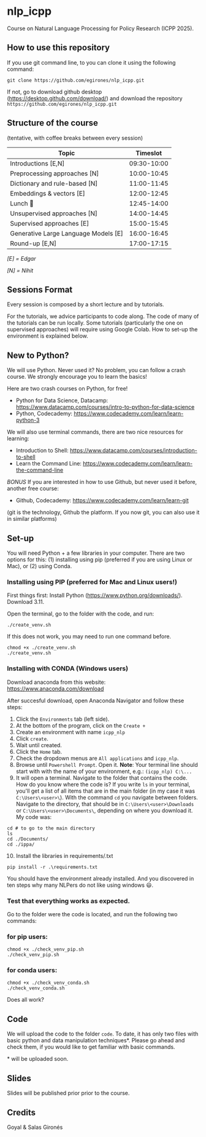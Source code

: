 # nlp_icpp
Course on Natural Language Processing for Policy Research (ICPP 2025).

<!-- ## Introduction -->

## How to use this repository

If you use git command line, to you can clone it using the following command:
```
git clone https://github.com/egirones/nlp_icpp.git
```

If not, go to download github desktop (https://desktop.github.com/download/) and download the repository `https://github.com/egirones/nlp_icpp.git`

## Structure of the course

(tentative, with coffee breaks between every session)

Topic | Timeslot |
|----------|----------|
| Introductions [E,N]  | 09:30-10:00 |
| Preprocessing approaches [N]| 10:00-10:45 |
| Dictionary and rule-based [N] | 11:00-11:45 |
| Embeddings & vectors [E] | 12:00-12:45 |
| Lunch :bento: | 12:45-14:00 |
| Unsupervised approaches [N] | 14:00-14:45 |
| Supervised approaches [E] | 15:00-15:45 |
| Generative Large Language Models [E] | 16:00-16:45|
| Round-up [E,N] | 17:00-17:15|

*[E] = Edgar*

*[N] = Nihit*


## Sessions Format

Every session is composed by a short lecture and by tutorials.

For the tutorials, we advice participants to code along. The code of many of the tutorials can be run locally. Some tutorials (particularly the one on supervised approaches) will require using Google Colab. How to set-up the environment is explained below.

## New to Python?

We will use Python. Never used it? No problem, you can follow a crash course. We strongly encourage you to learn the basics! 

Here are two crash courses on Python, for free!

* Python for Data Science, Datacamp: https://www.datacamp.com/courses/intro-to-python-for-data-science
* Python, Codecademy: https://www.codecademy.com/learn/learn-python-3 

We will also use terminal commands, there are two nice resources for learning:
* Introduction to Shell: https://www.datacamp.com/courses/introduction-to-shell  
* Learn the Command Line: https://www.codecademy.com/learn/learn-the-command-line

*BONUS* If you are interested in how to use Github, but never used it before, another free course:
* Github, Codecademy: https://www.codecademy.com/learn/learn-git

(git is the technology, Github the platform. If you now git, you can also use it in similar platforms)

## Set-up

You will need Python + a few libraries in your computer. There are two options for this: (1) installing using pip (preferred if you are using Linux or Mac), or (2) using Conda.

### Installing using PIP (preferred for Mac and Linux users!)
First things first: Install Python (https://www.python.org/downloads/). Download 3.11.

Open the terminal, go to the folder with the code, and run:

````
./create_venv.sh
````

If this does not work, you may need to run one command before.
````
chmod +x ./create_venv.sh
./create_venv.sh
````
### Installing with CONDA (Windows users)

Download anaconda from this website: https://www.anaconda.com/download

After succesful download, open Anaconda Navigator and follow these steps:
1. Click the `Environments` tab (left side).
2. At the bottom of the program, click on the `Create +`
3. Create an environment with name `icpp_nlp`
4. Click `create`.
5. Wait until created. 
6. Click the `Home` tab.
7. Check the dropdown menus are `All applications` and `icpp_nlp`.
8. Browse until `Powershell Prompt`. Open it. **Note**: Your terminal line should start with with the name of your environment, e.g.: `(icpp_nlp) C:\...` 
9. It will open a terminal. Navigate to the folder that contains the code. How do you know where the code is? If you write `ls` in your terminal, you'll get a list of all items that are in the main folder (in my case it was `C:\Users\<user>\`). With the command `cd` you navigate between folders.
Navigate to the directory, that should be in `C:\Users\<user>\Downloads` or `C:\Users\<user>\Documents\`, depending on where you download it. My code was:
```
cd # to go to the main directory
ls
cd ./Documents/
cd ./ippa/
```
10. Install the libraries in requirements/.txt
```
pip install -r .\requirements.txt
```

You should have the environment already installed. And you discovered in ten steps why many NLPers do not like using windows 😃. 

### Test that everything works as expected.

Go to the folder were the code is located, and run the following two commands:
### for pip users:
```
chmod +x ./check_venv_pip.sh
./check_venv_pip.sh
```

### for conda users:
```
chmod +x ./check_venv_conda.sh
./check_venv_conda.sh
```

Does all work?

## Code

We will upload the code to the folder `code`. To date, it has only two files with basic python and data manipulation techniques*. Please go ahead and check them, if you would like to get familiar with basic commands.

\* will be uploaded soon.

## Slides

Slides will be published prior prior to the course.

## Credits

Goyal \& Salas Gironés
